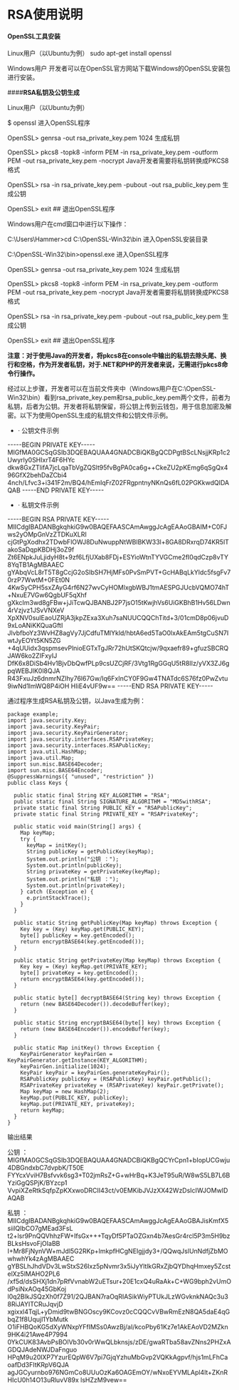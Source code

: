# RSA使用说明

#### **OpenSSL工具安装**
Linux用户（以Ubuntu为例）
sudo apt-get install openssl

Windows用户
开发者可以在OpenSSL官方网站下载Windows的OpenSSL安装包进行安装。

####**RSA私钥及公钥生成**

Linux用户（以Ubuntu为例）

$ openssl 进入OpenSSL程序

OpenSSL> genrsa -out rsa_private_key.pem 1024 生成私钥

OpenSSL> pkcs8 -topk8 -inform PEM -in rsa_private_key.pem -outform PEM -out rsa_private_key.pem -nocrypt Java开发者需要将私钥转换成PKCS8格式

OpenSSL> rsa -in rsa_private_key.pem -pubout -out rsa_public_key.pem 生成公钥

OpenSSL> exit ## 退出OpenSSL程序

Windows用户在cmd窗口中进行以下操作：

C:\Users\Hammer>cd C:\OpenSSL-Win32\bin 进入OpenSSL安装目录

C:\OpenSSL-Win32\bin>openssl.exe 进入OpenSSL程序

OpenSSL> genrsa -out rsa_private_key.pem 1024 生成私钥

OpenSSL> pkcs8 -topk8 -inform PEM -in rsa_private_key.pem -outform PEM -out rsa_private_key.pem -nocrypt Java开发者需要将私钥转换成PKCS8格式

OpenSSL> rsa -in rsa_private_key.pem -pubout -out rsa_public_key.pem 生成公钥

OpenSSL> exit ## 退出OpenSSL程序

**注意：对于使用Java的开发者，将pkcs8在console中输出的私钥去除头尾、换行和空格，作为开发者私钥，对于.NET和PHP的开发者来说，无需进行pkcs8命令行操作。**

经过以上步骤，开发者可以在当前文件夹中（Windows用户在C:\OpenSSL-Win32\bin）看到rsa_private_key.pem和rsa_public_key.pem两个文件，前者为私钥，后者为公钥。开发者将私钥保留，将公钥上传到云钱包，用于信息加密及解密。以下为使用OpenSSL生成的私钥文件和公钥文件示例。

* · 公钥文件示例

-----BEGIN PRIVATE KEY-----
MIGfMA0GCSqGSIb3DQEBAQUAA4GNADCBiQKBgQCDPgtBScLNsjjKRp1c2Uwyrly0SHIxrT4F6HYc
dkw8GxZTlifA7jcLqaTbVgZQSlt95fvBgPA0ca6g++CkeZU2pKEmg6qSgQx496GfX2behDaZCbi4
4nch/Lfvc3+i341F2m/BQ4/hEmIqFrZ02FRgpntnyNKnQs6fL02PGKkwdQIDAQAB
-----END PRIVATE KEY-----

* · 私钥文件示例

-----BEGIN RSA PRIVATE KEY-----
MIICdgIBADANBgkqhkiG9w0BAQEFAASCAmAwggJcAgEAAoGBAIM+C0FJws2yOMpGnVzZTDKuXLRI
cjGtPgXodhx2TDwbFlOWJ8DuNwuppNtWBlBKW33l+8GA8DRxrqD74KR5lTakoSaDqpKBDHj3oZ9f
Zt6ENpkJuLjidyH8t+9zf6LfjUXab8FDj+ESYioWtnTYVGCme2fI0qdCzp8vTY8YqTB1AgMBAAEC
gYAbqVcL8rT5T8gCcjG2oSIbSH7HjMFs0PvSmPVT+GcHABqLkYldc5fsgFv70rzP7WwtM+0FEt0N
4KwSyCPH5sxZAyG4rf6N27wvCyHOMlxgbWBJ1tmAESPGJUcbVQMO74hT+NxuE7VGw6QgbUF5qXhf
gXkcIm3wd8gFBw+jJiTcwQJBANBJ2P7jsO15tKwjhVs6UiGKBhB1Hv56LDwn4rVzjvz1JSvVNXeV
XpXNV0sulEaoUZRjA3jkpZExa3Xuh7saNUUCQQChTitd+3/01cmD8p06jvuD9xLoANiKKQuaGftI
JlvbfboYz3WvHZ8agVy7JjCdfuTMlYkld/hbtA6ed5TaO0lxAkEAm5tgCuSN7IwtJyEOYt5KN5ZG
+4qUUidx3qspmsevPlnioEGTxTgJRr72hUtSKQtcjw/9qxaefr89+gfuzSBCRQJAW6ko2ZIFxyIJ
DfK6x8DiSb4Hv1BjvDbQwfPLp9csUZCjRF/3Vtg1RgGGqU5tR8IIz/yVX3ZJ6gpqWEBJlK0l8QJA
R43FxuJz6dnmrNZIhy76l67Gw/Iq6FxInCY0F9Gw4TNATdc6S76fz0PwZvtu9iwNd1lmWQ8P4iOH
HIiE4vUF9w==
-----END RSA PRIVATE KEY-----

通过程序生成RSA私钥及公钥，以Java生成为例：
```
package example;
import java.security.Key;
import java.security.KeyPair;
import java.security.KeyPairGenerator;
import java.security.interfaces.RSAPrivateKey;
import java.security.interfaces.RSAPublicKey;
import java.util.HashMap;
import java.util.Map;
import sun.misc.BASE64Decoder;
import sun.misc.BASE64Encoder;
@SuppressWarnings({ "unused", "restriction" })
public class Keys {

  public static final String KEY_ALGORITHM = "RSA";
  public static final String SIGNATURE_ALGORITHM = "MD5withRSA";
  private static final String PUBLIC_KEY = "RSAPublicKey";
  private static final String PRIVATE_KEY = "RSAPrivateKey";

  public static void main(String[] args) {
    Map keyMap;
    try {
      keyMap = initKey();
      String publicKey = getPublicKey(keyMap);
      System.out.println("公钥 ：");
      System.out.println(publicKey);
      String privateKey = getPrivateKey(keyMap);
      System.out.println("私钥 ：");
      System.out.println(privateKey);
    } catch (Exception e) {
      e.printStackTrace();
    }
  }
  
  public static String getPublicKey(Map keyMap) throws Exception {
    Key key = (Key) keyMap.get(PUBLIC_KEY);
    byte[] publicKey = key.getEncoded();
    return encryptBASE64(key.getEncoded());
  }
  
  public static String getPrivateKey(Map keyMap) throws Exception {
    Key key = (Key) keyMap.get(PRIVATE_KEY);
    byte[] privateKey = key.getEncoded();
    return encryptBASE64(key.getEncoded());
  }
  
  public static byte[] decryptBASE64(String key) throws Exception {
    return (new BASE64Decoder()).decodeBuffer(key);
  }
  
  public static String encryptBASE64(byte[] key) throws Exception {
    return (new BASE64Encoder()).encodeBuffer(key);
  }
  
  public static Map initKey() throws Exception {
    KeyPairGenerator keyPairGen = KeyPairGenerator.getInstance(KEY_ALGORITHM);
    keyPairGen.initialize(1024);
    KeyPair keyPair = keyPairGen.generateKeyPair();
    RSAPublicKey publicKey = (RSAPublicKey) keyPair.getPublic();
    RSAPrivateKey privateKey = (RSAPrivateKey) keyPair.getPrivate();
    Map keyMap = new HashMap(2);
    keyMap.put(PUBLIC_KEY, publicKey);
    keyMap.put(PRIVATE_KEY, privateKey);
    return keyMap;
  }
}
```
输出结果

公钥 ：
MIGfMA0GCSqGSIb3DQEBAQUAA4GNADCBiQKBgQCYrCpn1+bIopUCGwju4DBGndxbC7dvpbK/T50E
FYYcxVviH7Bsfvvk6sg3+T02jmRsZ+G+wHrBq+K3JeT95uR/W8wS5LB7L6BYziGgQSPjK/BYzcp1
VvpiXZeRtkSqfpZpKXxwoDRCII43ct/v0EMKibJVJzXX42WzDsIcIWJOMwIDAQAB

私钥 ：
MIICdgIBADANBgkqhkiG9w0BAQEFAASCAmAwggJcAgEAAoGBAJisKmfX5siilQIbCO7gMEad3FsL
t2+lsr9PnQQVhhzFW+IfsGx+++TqyDf5PTaOZGxn4b7AesGr4rcl5P3m5H9bzBLksHsvoFjOIaBB
I+Mr8FjNynVW+mJdl5G2RKp+lmkpfHCgNEIgjjdy3+/QQwqJslUnNdfjZbMOwhwhYk4zAgMBAAEC
gYBSLhJhdVDv3LwStxS26Ixz5pNvmr3x5iJyYltlkGRxZjbQYDhqHmxey5ZcstelXz5lMAHO2PL6
/xf5d/dsSHXj1dn7pRfVvnabW2uETsur+20E1cxQ4uRaAk+C+WG9bph2vUmOdPsiNxAOq45GbKoj
l0q2BlkJSQzXh0f7Z91/2QJBAN7raOqRIASikWiyPTUkJLzWGvknkNAQc3u38RiJAYITCRuJqvjD
xgixxl4TqjL+yDmid9twBNGOscy9KCovz0cCQQCvVBwRmEzN8QA5daE4qGbqZ1f8Uqujl1YbMutk
O1iFHBQoKG5dXyWNxpYFfIMSs0AwzBj/aI/kcoPby61Kz7e1AkEAoVD2MZkn9HK4i21Awe4P7994
0YkCUK83AvbPsBOlVb30v0rWwQLbknsjs/zDE/gwaRTba58avZNns2PHZxAGDQJAdeNWJDaFnguo
HPqM9u20lXP7YzurEQpW6V7pi7GjqYzhuMbGvp2VQKkAgpvf/hjs1mLFhCaoafDd3FItKRpV6QJA
agJGCyurnbo976NGmCo8UUuOzKa6OAGEmOY/wNxoEYVMLApl4lt+ZKnRHIcU0h14O13uRluvV89x
lsHZzM9vew==
